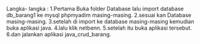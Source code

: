 Langka- langka :
 1.Pertama Buka folder Database lalu import database db_barang1 ke mysql phpmyadim masing-masing.
 2.sesuai kan Database masing-masing.
 3.setelah di import ke database masing-masing kemudian buka aplikasi java.
 4.lalu klik netbenn.
 5.setelah itu buka  aplikasi tersebut.
 6.dan jalankan aplikasi java_crud_barang.
